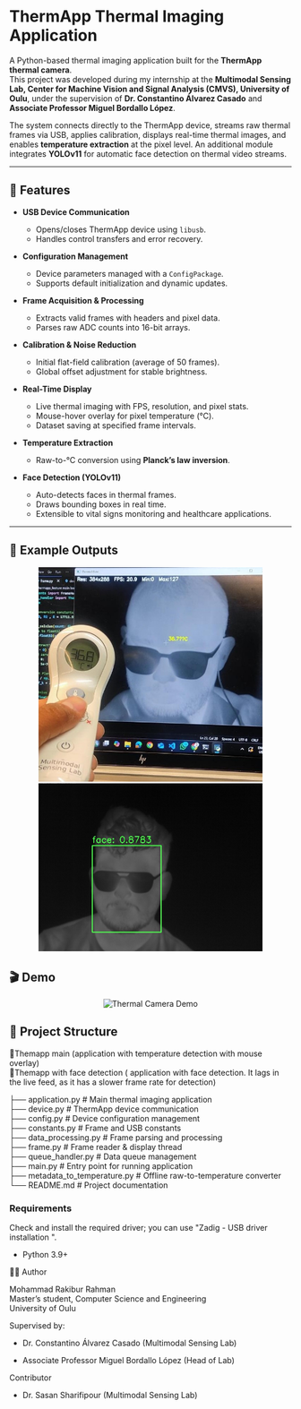 # ThermApp Thermal Imaging Application  

A Python-based thermal imaging application built for the **ThermApp thermal camera**.  
This project was developed during my internship at the **Multimodal Sensing Lab, Center for Machine Vision and Signal Analysis (CMVS), University of Oulu**, under the supervision of **Dr. Constantino Álvarez Casado** and **Associate Professor Miguel Bordallo López**.  

The system connects directly to the ThermApp device, streams raw thermal frames via USB, applies calibration, displays real-time thermal images, and enables **temperature extraction** at the pixel level. An additional module integrates **YOLOv11** for automatic face detection on thermal video streams.  

---

## 🚀 Features  

- **USB Device Communication**  
  - Opens/closes ThermApp device using `libusb`.  
  - Handles control transfers and error recovery.  

- **Configuration Management**  
  - Device parameters managed with a `ConfigPackage`.  
  - Supports default initialization and dynamic updates.  

- **Frame Acquisition & Processing**  
  - Extracts valid frames with headers and pixel data.  
  - Parses raw ADC counts into 16-bit arrays.  

- **Calibration & Noise Reduction**  
  - Initial flat-field calibration (average of 50 frames).  
  - Global offset adjustment for stable brightness.  

- **Real-Time Display**  
  - Live thermal imaging with FPS, resolution, and pixel stats.  
  - Mouse-hover overlay for pixel temperature (°C).  
  - Dataset saving at specified frame intervals.  

- **Temperature Extraction**  
  - Raw-to-°C conversion using **Planck’s law inversion**.   

- **Face Detection (YOLOv11)**  
  - Auto-detects faces in thermal frames.  
  - Draws bounding boxes in real time.  
  - Extensible to vital signs monitoring and healthcare applications.  

---

## 📸 Example Outputs  

<p align="center">
  <img src="assets/img1.jpeg" alt="Thermal Output 1" width="400"/><br>
  <img src="assets/img2.jpg" alt="Thermal Output 2" width="400"/><br>
</p>

## 🎬 Demo    
<p align="center">
  <img src="assets/demo.gif" alt="Thermal Camera Demo" width="400"/>
</p>


## 📂 Project Structure  

📂Themapp main  (application with temperature detection with mouse overlay)<br>
📂Themapp with face detection ( application with face detection. It lags in the live feed, as it has a slower frame rate for detection)

├── application.py # Main thermal imaging application<br>
├── device.py # ThermApp device communication<br>
├── config.py # Device configuration management<br>
├── constants.py # Frame and USB constants<br>
├── data_processing.py # Frame parsing and processing<br>
├── frame.py # Frame reader & display thread<br>
├── queue_handler.py # Data queue management<br>
├── main.py # Entry point for running application<br>
├── metadata_to_temperature.py # Offline raw-to-temperature converter<br>
└── README.md # Project documentation


### Requirements
Check and install the required driver; you can use "Zadig - USB driver installation ".
- Python 3.9+

  

👨‍💻 Author

Mohammad Rakibur Rahman <br>
Master’s student, Computer Science and Engineering <br>
University of Oulu

Supervised by:

- Dr. Constantino Álvarez Casado (Multimodal Sensing Lab)

- Associate Professor Miguel Bordallo López (Head of Lab)

Contributor
- Dr. Sasan Sharifipour (Multimodal Sensing Lab)

